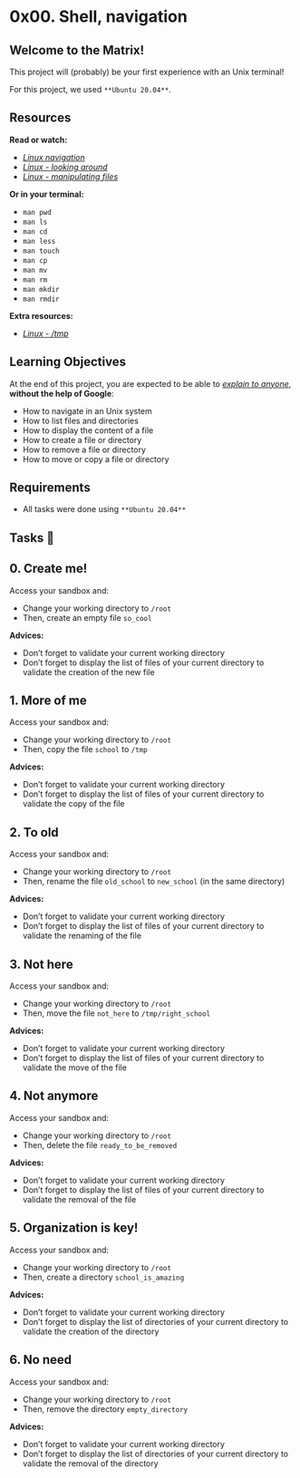 # 0x00. Shell, navigation
## Welcome to the Matrix!
This project will (probably) be your first experience with an Unix terminal!

For this project, we used `**Ubuntu 20.04**`.
## Resources
**Read or watch:**

- [*Linux navigation*](http://linuxcommand.org/lc3_lts0020.php)
- [*Linux - looking around*](http://linuxcommand.org/lc3_lts0030.php)
- [*Linux - manipulating files*](http://linuxcommand.org/lc3_lts0050.php)

**Or in your terminal:**

- `man pwd`
- `man ls`
- `man cd`
- `man less`
- `man touch`
- `man cp`
- `man mv`
- `man rm`
- `man mkdir`
- `man rmdir`

**Extra resources:**
- [*Linux - /tmp*](https://tldp.org/LDP/Linux-Filesystem-Hierarchy/html/tmp.html)

## Learning Objectives
At the end of this project, you are expected to be able to [*explain to anyone*](https://fs.blog/feynman-technique/), **without the help of Google**:

- How to navigate in an Unix system
- How to list files and directories
- How to display the content of a file
- How to create a file or directory
- How to remove a file or directory
- How to move or copy a file or directory

## Requirements
- All tasks were done using `**Ubuntu 20.04**`
## Tasks :page_with_curl:
## 0. Create me!
Access your sandbox and:

- Change your working directory to `/root`
- Then, create an empty file `so_cool`

**Advices:**

- Don’t forget to validate your current working directory
- Don’t forget to display the list of files of your current directory to validate the creation of the new file
## 1. More of me
Access your sandbox and:

- Change your working directory to `/root`
- Then, copy the file `school` to `/tmp`

**Advices:**

- Don’t forget to validate your current working directory
- Don’t forget to display the list of files of your current directory to validate the copy of the file
## 2. To old
Access your sandbox and:

- Change your working directory to `/root`
- Then, rename the file `old_school` to `new_school` (in the same directory)

**Advices:**

- Don’t forget to validate your current working directory
- Don’t forget to display the list of files of your current directory to validate the renaming of the file
## 3. Not here
Access your sandbox and:

- Change your working directory to `/root`
- Then, move the file `not_here` to `/tmp/right_school`

**Advices:**

- Don’t forget to validate your current working directory
- Don’t forget to display the list of files of your current directory to validate the move of the file
## 4. Not anymore
Access your sandbox and:

- Change your working directory to `/root`
- Then, delete the file `ready_to_be_removed`

**Advices:**

- Don’t forget to validate your current working directory
- Don’t forget to display the list of files of your current directory to validate the removal of the file
## 5. Organization is key!
Access your sandbox and:

- Change your working directory to `/root`
- Then, create a directory `school_is_amazing`

**Advices:**

- Don’t forget to validate your current working directory
- Don’t forget to display the list of directories of your current directory to validate the creation of the directory
## 6. No need
Access your sandbox and:

- Change your working directory to `/root`
- Then, remove the directory `empty_directory`

**Advices:**

- Don’t forget to validate your current working directory
- Don’t forget to display the list of directories of your current directory to validate the removal of the directory
